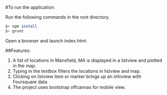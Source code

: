 #To run the application:

Run the following commands in the root directory.

  ```bash
  $> npm install
  $> grunt
  ```

Open a browser and launch index.html.

##Features:

1. A list of locations in Mansfield, MA is displayed in a listview and plotted in the map.
2. Typing in the textbox filters the locations in listview and map.
3. Clicking on listview item or marker brings up an infoview with Foursquare data.
4. The project uses bootstrap offcanvas for mobile view.
